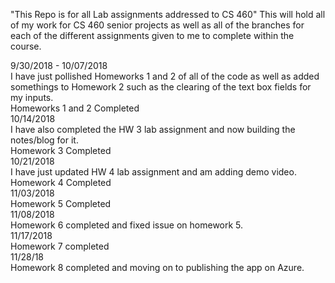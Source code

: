 "This Repo is for all Lab assignments addressed to CS 460" 
This will hold all of my work for CS 460 senior projects as well as all of the branches for each of the different assignments given to me to complete within the course.<br>

9/30/2018 - 10/07/2018<br>
I have just pollished Homeworks 1 and 2 of all of the code as well as added somethings to Homework 2 such as the clearing of the text box fields for my inputs.<br>
Homeworks 1 and 2 Completed<br>
10/14/2018<br>
I have also completed the HW 3 lab assignment and now building 
the notes/blog for it.<br>
Homework 3 Completed<br>
10/21/2018<br>
I have just updated HW 4 lab assignment and am adding demo video.<br>
Homework 4 Completed <br>
11/03/2018<br>
Homework 5 Completed<br>
11/08/2018<br>
Homework 6 completed and fixed issue on homework 5. <br>
11/17/2018<br>
Homework 7 completed<br>
11/28/18<br>
Homework 8 completed and moving on to publishing the app on Azure.
